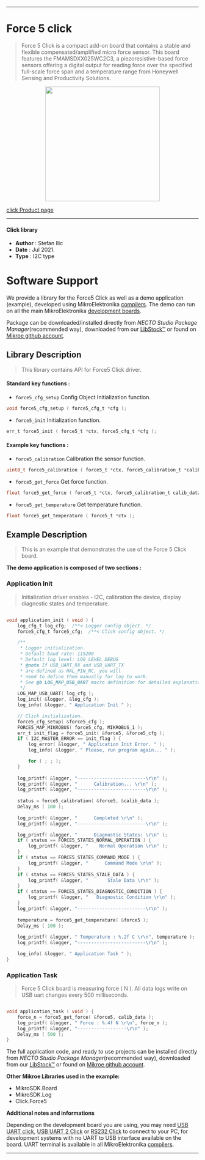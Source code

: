 
---
# Force 5 click

> Force 5 Click is a compact add-on board that contains a stable and flexible compensated/amplified micro force sensor. This board features the FMAMSDXX025WC2C3, a piezoresistive-based force sensors offering a digital output for reading force over the specified full-scale force span and a temperature range from Honeywell Sensing and Productivity Solutions.

<p align="center">
  <img src="https://download.mikroe.com/images/click_for_ide/force5_click.png" height=300px>
</p>

[click Product page](https://www.mikroe.com/force-5-click)

---


#### Click library

- **Author**        : Stefan Ilic
- **Date**          : Jul 2021.
- **Type**          : I2C type


# Software Support

We provide a library for the Force5 Click
as well as a demo application (example), developed using MikroElektronika
[compilers](https://www.mikroe.com/necto-studio).
The demo can run on all the main MikroElektronika [development boards](https://www.mikroe.com/development-boards).

Package can be downloaded/installed directly from *NECTO Studio Package Manager*(recommended way), downloaded from our [LibStock&trade;](https://libstock.mikroe.com) or found on [Mikroe github account](https://github.com/MikroElektronika/mikrosdk_click_v2/tree/master/clicks).

## Library Description

> This library contains API for Force5 Click driver.

#### Standard key functions :

- `force5_cfg_setup` Config Object Initialization function.
```c
void force5_cfg_setup ( force5_cfg_t *cfg );
```

- `force5_init` Initialization function.
```c
err_t force5_init ( force5_t *ctx, force5_cfg_t *cfg );
```

#### Example key functions :

- `force5_calibration` Calibration the sensor function.
```c
uint8_t force5_calibration ( force5_t *ctx, force5_calibration_t *calib_data );
```

- `force5_get_force` Get force function.
```c
float force5_get_force ( force5_t *ctx, force5_calibration_t calib_data );
```

- `force5_get_temperature` Get temperature function.
```c
float force5_get_temperature ( force5_t *ctx );
```

## Example Description

> This is an example that demonstrates the use of the Force 5 Click board.

**The demo application is composed of two sections :**

### Application Init

> Initialization driver enables - I2C, calibration the device, display diagnostic states and temperature.

```c

void application_init ( void ) {
    log_cfg_t log_cfg;  /**< Logger config object. */
    force5_cfg_t force5_cfg;  /**< Click config object. */

    /** 
     * Logger initialization.
     * Default baud rate: 115200
     * Default log level: LOG_LEVEL_DEBUG
     * @note If USB_UART_RX and USB_UART_TX 
     * are defined as HAL_PIN_NC, you will 
     * need to define them manually for log to work. 
     * See @b LOG_MAP_USB_UART macro definition for detailed explanation.
     */
    LOG_MAP_USB_UART( log_cfg );
    log_init( &logger, &log_cfg );
    log_info( &logger, " Application Init " );

    // Click initialization.
    force5_cfg_setup( &force5_cfg );
    FORCE5_MAP_MIKROBUS( force5_cfg, MIKROBUS_1 );
    err_t init_flag = force5_init( &force5, &force5_cfg );
    if ( I2C_MASTER_ERROR == init_flag ) {
        log_error( &logger, " Application Init Error. " );
        log_info( &logger, " Please, run program again... " );

        for ( ; ; );
    }
    
    log_printf( &logger, "-------------------------\r\n" );
    log_printf( &logger, "      Calibration... \r\n" );
    log_printf( &logger, "-------------------------\r\n" );
    
    status = force5_calibration( &force5, &calib_data );
    Delay_ms ( 100 );
    
    log_printf( &logger, "      Completed \r\n" );
    log_printf( &logger, "-------------------------\r\n" );

    log_printf( &logger, "      Diagnostic States: \r\n" );
    if ( status == FORCE5_STATES_NORMAL_OPERATION ) {
        log_printf( &logger, "    Normal Operation \r\n" );
    }
    if ( status == FORCE5_STATES_COMMAND_MODE ) {
        log_printf( &logger, "      Command Mode \r\n" );
    }
    if ( status == FORCE5_STATES_STALE_DATA ) {
        log_printf( &logger, "       Stale Data \r\n" );
    }
    if ( status == FORCE5_STATES_DIAGNOSTIC_CONDITION ) {
        log_printf( &logger, "   Diagnostic Condition \r\n" );
    }
    log_printf( &logger, "-------------------------\r\n" );
    
    temperature = force5_get_temperature( &force5 );
    Delay_ms ( 100 );
    
    log_printf( &logger, " Temperature : %.2f C \r\n", temperature );
    log_printf( &logger, "-------------------------\r\n" );

    log_info( &logger, " Application Task " );
}

```

### Application Task

> Force 5 Click board is measuring force ( N ). All data logs write on USB uart changes every 500 milliseconds.

```c

void application_task ( void ) {
    force_n = force5_get_force( &force5, calib_data );
    log_printf( &logger, " Force : %.4f N \r\n", force_n );
    log_printf( &logger, "------------------\r\n" );
    Delay_ms ( 500 );
}

```


The full application code, and ready to use projects can be installed directly from *NECTO Studio Package Manager*(recommended way), downloaded from our [LibStock&trade;](https://libstock.mikroe.com) or found on [Mikroe github account](https://github.com/MikroElektronika/mikrosdk_click_v2/tree/master/clicks).

**Other Mikroe Libraries used in the example:**

- MikroSDK.Board
- MikroSDK.Log
- Click.Force5

**Additional notes and informations**

Depending on the development board you are using, you may need
[USB UART click](https://www.mikroe.com/usb-uart-click),
[USB UART 2 Click](https://www.mikroe.com/usb-uart-2-click) or
[RS232 Click](https://www.mikroe.com/rs232-click) to connect to your PC, for
development systems with no UART to USB interface available on the board. UART
terminal is available in all MikroElektronika
[compilers](https://shop.mikroe.com/compilers).

---

